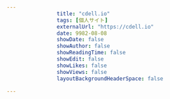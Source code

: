 ---
                title: "cdell.io"
                tags: [個人サイト]
                externalUrl: "https://cdell.io"
                date: 9982-08-08
                showDate: false
                showAuthor: false
                showReadingTime: false
                showEdit: false
                showLikes: false
                showViews: false
                layoutBackgroundHeaderSpace: false
                ---

